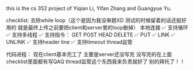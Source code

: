 this is the cs 352 project of Yiqian Li, Yifan Zhang and Guangyue Yu.

checklist:
去除while loop（这个是因为我没审题XD 测试的时候留着的话还挺好用的 就是最终上传之前要把client和server里的loop删掉）
本地连接 ✅
支持循环 ✅
支持多线程 ✅
支持指令：
    GET
    POST
    HEAD
    DELETE ✅
    PUT ✅
    LINK ✅
    UNLINK ✅
支持header line ✅
支持timeout
thread监管

代码进程：
  现在client基本完工了 主要是server还没写完 没写完的在上面checklist里面都有写QAQ thread监管这个东西我来负责就好了 别的拜托了！！
